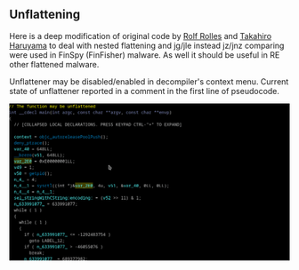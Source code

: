 ## Unflattening
Here is a deep modification of original code by [Rolf Rolles](https://hex-rays.com/blog/hex-rays-microcode-api-vs-obfuscating-compiler)
and [Takahiro Haruyama](https://blogs.vmware.com/security/2019/02/defeating-compiler-level-obfuscations-used-in-apt10-malware.html)
to deal with nested flattening and jg/jle instead jz/jnz comparing were used in FinSpy (FinFisher) malware.
As well it should be useful in RE other flattened malware.

Unflattener may be disabled/enabled in decompiler's context menu. Current state of unflattener reported in a comment in the first line of pseudocode. 

![Unflattening](unflat.gif)
